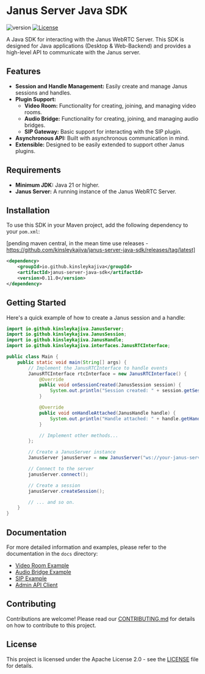 # Janus Server Java SDK

![version](https://img.shields.io/badge/version-0.11.0-blue)
[![License](https://img.shields.io/badge/License-Apache%202.0-blue.svg)](https://opensource.org/licenses/Apache-2.0)

A Java SDK for interacting with the Janus WebRTC Server. This SDK is designed for Java applications (Desktop & Web-Backend) and provides a high-level API to communicate with the Janus server.

## Features

*   **Session and Handle Management:** Easily create and manage Janus sessions and handles.
*   **Plugin Support:**
    *   **Video Room:** Functionality for creating, joining, and managing video rooms.
    *   **Audio Bridge:** Functionality for creating, joining, and managing audio bridges.
    *   **SIP Gateway:** Basic support for interacting with the SIP plugin.
*   **Asynchronous API:** Built with asynchronous communication in mind.
*   **Extensible:** Designed to be easily extended to support other Janus plugins.

## Requirements

*   **Minimum JDK:** Java 21 or higher.
*   **Janus Server:** A running instance of the Janus WebRTC Server.

## Installation

To use this SDK in your Maven project, add the following dependency to your `pom.xml`:

[pending maven  central, in the mean time use releases -https://github.com/kinsleykajiva/janus-server-java-sdk/releases/tag/latest]
```xml
<dependency>
    <groupId>io.github.kinsleykajiva</groupId>
    <artifactId>janus-server-java-sdk</artifactId>
    <version>0.11.0</version>
</dependency>
```

## Getting Started

Here's a quick example of how to create a Janus session and a handle:

```java
import io.github.kinsleykajiva.JanusServer;
import io.github.kinsleykajiva.JanusSession;
import io.github.kinsleykajiva.JanusHandle;
import io.github.kinsleykajiva.interfaces.JanusRTCInterface;

public class Main {
    public static void main(String[] args) {
        // Implement the JanusRTCInterface to handle events
        JanusRTCInterface rtcInterface = new JanusRTCInterface() {
            @Override
            public void onSessionCreated(JanusSession session) {
                System.out.println("Session created: " + session.getSessionId());
            }

            @Override
            public void onHandleAttached(JanusHandle handle) {
                System.out.println("Handle attached: " + handle.getHandleId());
            }

            // Implement other methods...
        };

        // Create a JanusServer instance
        JanusServer janusServer = new JanusServer("ws://your-janus-server:8188", rtcInterface);

        // Connect to the server
        janusServer.connect();

        // Create a session
        janusServer.createSession();

        // ... and so on.
    }
}
```

## Documentation

For more detailed information and examples, please refer to the documentation in the `docs` directory:

*   [Video Room Example](./docs/videoRoomExamples.md)
*   [Audio Bridge Example](./docs/AudioBridgeExample.md)
*   [SIP Example](./docs/SipExample.md)
*   [Admin API Client](./docs/JanusAdmin.md)

## Contributing

Contributions are welcome! Please read our [CONTRIBUTING.md](CONTRIBUTING.md) for details on how to contribute to this project.

## License

This project is licensed under the Apache License 2.0 - see the [LICENSE](LICENSE) file for details.
